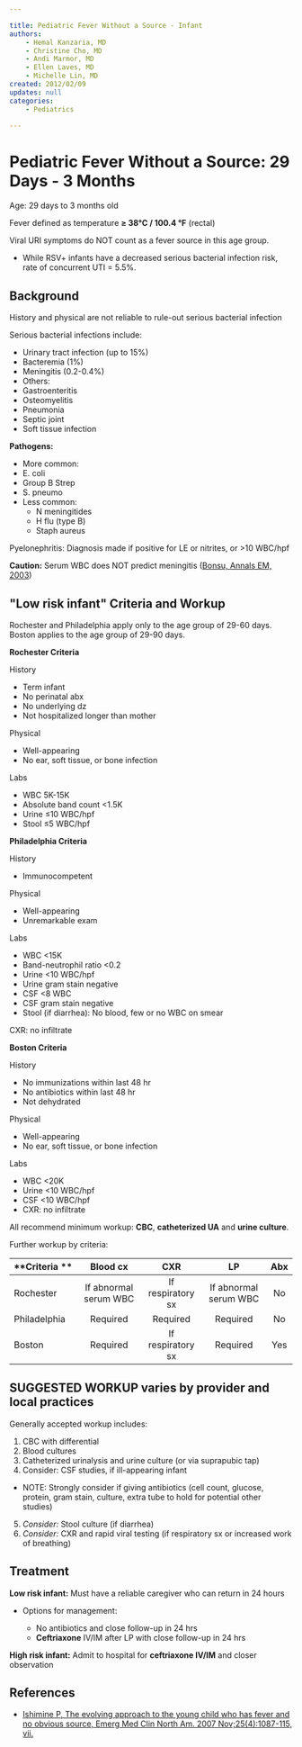 ```yaml
---

title: Pediatric Fever Without a Source - Infant
authors:
    - Hemal Kanzaria, MD
    - Christine Cho, MD
    - Andi Marmor, MD
    - Ellen Laves, MD
    - Michelle Lin, MD
created: 2012/02/09
updates: null
categories:
    - Pediatrics

---
```


# Pediatric Fever Without a Source: 29 Days - 3 Months

Age: 29 days to 3 months old

Fever defined as temperature **≥ 38°C / 100.4 °F** (rectal)

Viral URI symptoms do NOT count as a fever source in this age group. 

-   While RSV+ infants have a decreased serious bacterial infection risk, rate of concurrent UTI = 5.5%.

## Background

History and physical are not reliable to rule-out serious bacterial infection

Serious bacterial infections include:
-   Urinary tract infection (up to 15%)
-   Bacteremia (1%)
-   Meningitis (0.2-0.4%)
-   Others:
  - Gastroenteritis
  - Osteomyelitis
  - Pneumonia
  - Septic joint
  - Soft tissue infection

**Pathogens:** 
-  More common:
  - E. coli
  - Group B Strep
  - S. pneumo
- Less common:
  -   N meningitides
  -   H flu (type B)
  -   Staph aureus

Pyelonephritis: Diagnosis made if positive for LE or nitrites, or &gt;10 WBC/hpf

**Caution:** Serum WBC does NOT predict meningitis ([Bonsu, Annals EM, 2003](http://www.annemergmed.com/article/S0196-0644(02)84932-0/abstract))

## "Low risk infant" Criteria and Workup

Rochester and Philadelphia apply only to the age group of 29-60 days. Boston applies to the age group of 29-90 days.

**Rochester Criteria**

History
- Term infant
- No perinatal abx
- No underlying dz
- Not hospitalized longer than mother

Physical
- Well-appearing
- No ear, soft tissue, or bone infection

Labs
- WBC 5K-15K
- Absolute band count&nbsp;&lt;1.5K
- Urine ≤10 WBC/hpf
- Stool ≤5 WBC/hpf

**Philadelphia Criteria**

History
- Immunocompetent

Physical
- Well-appearing
- Unremarkable exam

Labs
- WBC &lt;15K
- Band-neutrophil ratio &lt;0.2
- Urine &lt;10 WBC/hpf
- Urine gram stain negative
- CSF &lt;8 WBC
- CSF gram stain negative
- Stool (if diarrhea): No blood, few or no WBC on smear

CXR: no infiltrate

**Boston Criteria**

History
- No immunizations within last 48 hr
- No antibiotics within last 48 hr
- Not dehydrated

Physical
- Well-appearing
- No ear, soft tissue, or bone infection

Labs
- WBC &lt;20K
- Urine &lt;10 WBC/hpf
- CSF &lt;10 WBC/hpf
- CXR: no infiltrate


All recommend minimum workup: **CBC**, **catheterized UA** and **urine culture**. 

Further workup by criteria:

| **Criteria ** | **Blood cx** | **CXR**    | **LP**      | **Abx** |
|---------------|:--------------:|:------------:|:-------------:|:---------:|
| Rochester     | If abnormal serum WBC  | If respiratory sx | If abnormal serum WBC | No     |
| Philadelphia  | Required     | Required   | Required    | No      |
| Boston        | Required     | If respiratory sx | Required    | Yes     |

## SUGGESTED WORKUP varies by provider and local practices

Generally accepted workup includes:

1. CBC with differential
2. Blood cultures
3. Catheterized urinalysis and urine culture (or via suprapubic tap)
4. Consider: CSF studies, if ill-appearing infant
  - NOTE: Strongly consider if giving antibiotics (cell count, glucose, protein, gram stain, culture, extra tube to hold for potential other studies)
5. *Consider:* Stool culture (if diarrhea)
5. *Consider:* CXR and rapid viral testing (if respiratory sx or increased work of breathing)

## Treatment

**Low risk infant:** Must have a reliable caregiver who can return in 24 hours

- Options for management:

  - No antibiotics and close follow-up in 24 hrs
  - **<span class="drug">Ceftriaxone</span>** IV/IM after LP with close follow-up in 24 hrs

**High risk infant:** Admit to hospital for **<span class="drug">ceftriaxone</span> IV/IM** and closer observation

## References

-   [Ishimine P, The evolving approach to the young child who has fever and no obvious source, Emerg Med Clin North Am. 2007 Nov;25(4):1087-115, vii.](http://www.ncbi.nlm.nih.gov/pubmed/17950137)